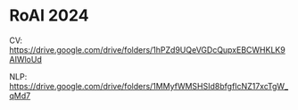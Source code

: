 # RoAI 2024

CV: https://drive.google.com/drive/folders/1hPZd9UQeVGDcQupxEBCWHKLK9AIWloUd

NLP: https://drive.google.com/drive/folders/1MMyfWMSHSId8bfgfIcNZ17xcTgW_qMd7
